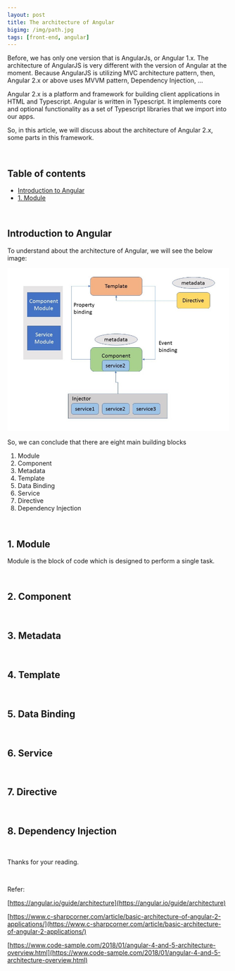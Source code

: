 ```yaml
---
layout: post
title: The architecture of Angular
bigimg: /img/path.jpg
tags: [front-end, angular]
---
```


Before, we has only one version that is AngularJs, or Angular 1.x. The architecture of AngularJS is very different with the version of Angular at the moment. Because AngularJS is utilizing MVC architecture pattern, then, Angular 2.x or above uses MVVM pattern, Dependency Injection, ...

Angular 2.x is a platform and framework for building client applications in HTML and Typescript. Angular is written in Typescript. It implements core and optional functionality as a set of Typescript libraries that we import into our apps.

So, in this article, we will discuss about the architecture of Angular 2.x, some parts in this framework.

<br>

## Table of contents
- [Introduction to Angular](#introduction-to-angular)
- [1. Module](#1-module)


<br>

## Introduction to Angular
To understand about the architecture of Angular, we will see the below image:

![The architecture of Angular](../img/Angular-architecture/angular-architecture.jpg)

So, we can conclude that there are eight main building blocks
1. Module
2. Component
3. Metadata
4. Template
5. Data Binding
6. Service
7. Directive
8. Dependency Injection

<br>

## 1. Module
Module is the block of code which is designed to perform a single task. 


<br>

## 2. Component




<br>

## 3. Metadata



<br>

## 4. Template



<br>

## 5. Data Binding




<br>

## 6. Service



<br>

## 7. Directive




<br>

## 8. Dependency Injection





<br>

Thanks for your reading.

<br>

Refer:

[https://angular.io/guide/architecture](https://angular.io/guide/architecture)

[https://www.c-sharpcorner.com/article/basic-architecture-of-angular-2-applications/](https://www.c-sharpcorner.com/article/basic-architecture-of-angular-2-applications/)

[https://www.code-sample.com/2018/01/angular-4-and-5-architecture-overview.html](https://www.code-sample.com/2018/01/angular-4-and-5-architecture-overview.html)